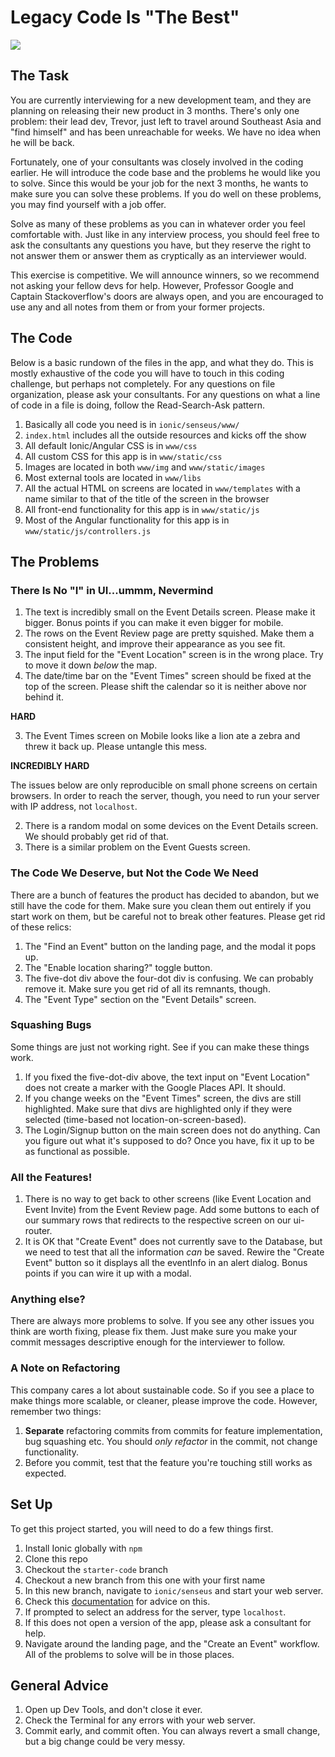 # Legacy Code Is "The Best"

![](https://s-media-cache-ak0.pinimg.com/236x/c7/b5/e1/c7b5e1827478b8f703a74371e6f2b214.jpg)

## The Task

You are currently interviewing for a new development team, and they are planning on releasing their new product in 3 months.  There's only one problem: their lead dev, Trevor, just left to travel around Southeast Asia and "find himself" and has been unreachable for weeks.  We have no idea when he will be back.

Fortunately, one of your consultants was closely involved in the coding earlier.  He will introduce the code base and the problems he would like you to solve.  Since this would be your job for the next 3 months, he wants to make sure you can solve these problems.  If you do well on these problems, you may find yourself with a job offer.

Solve as many of these problems as you can in whatever order you feel comfortable with.  Just like in any interview process, you should feel free to ask the consultants any questions you have, but they reserve the right to not answer them or answer them as cryptically as an interviewer would.

This exercise is competitive.  We will announce winners, so we recommend not asking your fellow devs for help.  However, Professor Google and Captain Stackoverflow's doors are always open, and you are encouraged to use any and all notes from them or from your former projects.

## The Code

Below is a basic rundown of the files in the app, and what they do.  This is mostly exhaustive of the code you will have to touch in this coding challenge, but perhaps not completely.  For any questions on file organization, please ask your consultants.  For any questions on what a line of code in a file is doing, follow the Read-Search-Ask pattern.

1. Basically all code you need is in `ionic/senseus/www/`
2. `index.html` includes all the outside resources and kicks off the show
3. All default Ionic/Angular CSS is in `www/css`
4. All custom CSS for this app is in `www/static/css`
4. Images are located in both `www/img` and `www/static/images`
5. Most external tools are located in `www/libs`
6. All the actual HTML on screens are located in `www/templates` with a name similar to that of the title of the screen in the browser
7. All front-end functionality for this app is in `www/static/js`
8. Most of the Angular functionality for this app is in `www/static/js/controllers.js`

## The Problems

### There Is No "I" in UI...ummm, Nevermind

1. The text is incredibly small on the Event Details screen.  Please make it bigger.  Bonus points if you can make it even bigger for mobile.
2. The rows on the Event Review page are pretty squished.  Make them a consistent height, and improve their appearance as you see fit.
3. The input field for the "Event Location" screen is in the wrong place.  Try to move it down *below* the map.
4. The date/time bar on the "Event Times" screen should be fixed at the top of the screen.  Please shift the calendar so it is neither above nor behind it.

**HARD**

3. The Event Times screen on Mobile looks like a lion ate a zebra and threw it back up.  Please untangle this mess.

**INCREDIBLY HARD**

The issues below are only reproducible on small phone screens on certain browsers.  In order to reach the server, though, you need to run your server with IP address, not `localhost`.

2. There is a random modal on some devices on the Event Details screen.  We should probably get rid of that.
3. There is a similar problem on the Event Guests screen.

### The Code We Deserve, but Not the Code We Need

There are a bunch of features the product has decided to abandon, but we still have the code for them.  Make sure you clean them out entirely if you start work on them, but be careful not to break other features.  Please get rid of these relics:

1. The "Find an Event" button on the landing page, and the modal it pops up.
2. The "Enable location sharing?" toggle button.
3. The five-dot div above the four-dot div is confusing.  We can probably remove it.  Make sure you get rid of all its remnants, though.
4. The "Event Type" section on the "Event Details" screen.

### Squashing Bugs

Some things are just not working right.  See if you can make these things work.

1. If you fixed the five-dot-div above, the text input on "Event Location" does not create a marker with the Google Places API.  It should.
2. If you change weeks on the "Event Times" screen, the divs are still highlighted.  Make sure that divs are highlighted only if they were selected (time-based not location-on-screen-based).
3. The Login/Signup button on the main screen does not do anything.  Can you figure out what it's supposed to do?  Once you have, fix it up to be as functional as possible.

### All the Features!

1. There is no way to get back to other screens (like Event Location and Event Invite) from the Event Review page.  Add some buttons to each of our summary rows that redirects to the respective screen on our ui-router.
2. It is OK that "Create Event" does not currently save to the Database, but we need to test that all the information *can* be saved.  Rewire the "Create Event" button so it displays all the eventInfo in an alert dialog.  Bonus points if you can wire it up with a modal.

### Anything else?

There are always more problems to solve.  If you see any other issues you think are worth fixing, please fix them.  Just make sure you make your commit messages descriptive enough for the interviewer to follow.

### A Note on Refactoring

This company cares a lot about sustainable code.  So if you see a place to make things more scalable, or cleaner, please improve the code.  However, remember two things:

1. **Separate** refactoring commits from commits for feature implementation, bug squashing etc.  You should *only refactor* in the commit, not change functionality.
2. Before you commit, test that the feature you're touching still works as expected.

## Set Up

To get this project started, you will need to do a few things first.

1. Install Ionic globally with `npm`
2. Clone this repo
2. Checkout the `starter-code` branch
3. Checkout a new branch from this one with your first name
4. In this new branch, navigate to `ionic/senseus` and start your web server.
  4. Check this [documentation](http://ionicframework.com/docs/guide/testing.html) for advice on this.
  5. If prompted to select an address for the server, type `localhost`.
5. If this does not open a version of the app, please ask a consultant for help.
6. Navigate around the landing page, and the "Create an Event" workflow.  All of the problems to solve will be in those places.

## General Advice

1. Open up Dev Tools, and don't close it ever.
2. Check the Terminal for any errors with your web server.
3. Commit early, and commit often.  You can always revert a small change, but a big change could be very messy.
